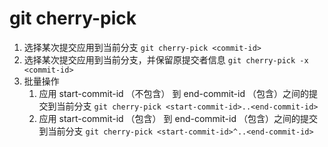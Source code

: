 # git cherry-pick

1. 选择某次提交应用到当前分支 `git cherry-pick <commit-id>`
2. 选择某次提交应用到当前分支，并保留原提交者信息 `git cherry-pick -x <commit-id>`
3. 批量操作
    1. 应用 start-commit-id （不包含） 到 end-commit-id （包含）之间的提交到当前分支 `git cherry-pick <start-commit-id>..<end-commit-id>`
    2. 应用 start-commit-id （包含） 到 end-commit-id （包含）之间的提交到当前分支   `git cherry-pick <start-commit-id>^..<end-commit-id>`